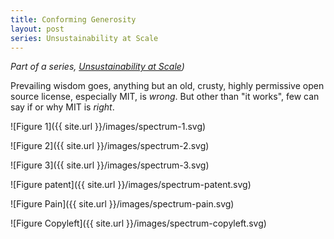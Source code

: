 ```yaml
---
title: Conforming Generosity
layout: post
series: Unsustainability at Scale
---
```


_Part of a series, [Unsustainability at Scale](https://writing.kemitchell.com/2017/10/15/Unsustainability-at-Scale))_

Prevailing wisdom goes, anything but an old, crusty, highly permissive open source license, especially MIT, is _wrong_.  But other than "it works", few can say if or why MIT is _right_.

![Figure 1]({{ site.url }}/images/spectrum-1.svg)

![Figure 2]({{ site.url }}/images/spectrum-2.svg)

![Figure 3]({{ site.url }}/images/spectrum-3.svg)

![Figure patent]({{ site.url }}/images/spectrum-patent.svg)

![Figure Pain]({{ site.url }}/images/spectrum-pain.svg)

![Figure Copyleft]({{ site.url }}/images/spectrum-copyleft.svg)
